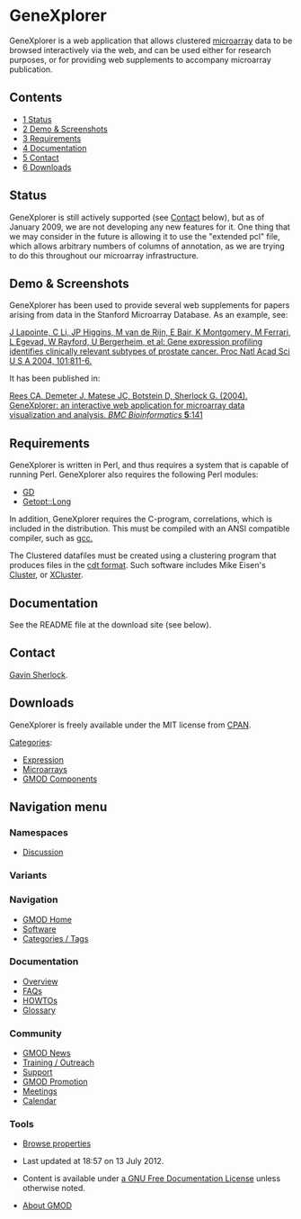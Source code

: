 



<span id="top"></span>




# <span dir="auto">GeneXplorer</span>









GeneXplorer is a web application that allows clustered
[microarray](Category%3AMicroarrays "Category%3AMicroarrays") data to be
browsed interactively via the web, and can be used either for research
purposes, or for providing web supplements to accompany microarray
publication.


## Contents



- [<span class="tocnumber">1</span>
  <span class="toctext">Status</span>](#Status)
- [<span class="tocnumber">2</span> <span class="toctext">Demo &
  Screenshots</span>](#Demo_.26_Screenshots)
- [<span class="tocnumber">3</span>
  <span class="toctext">Requirements</span>](#Requirements)
- [<span class="tocnumber">4</span>
  <span class="toctext">Documentation</span>](#Documentation)
- [<span class="tocnumber">5</span>
  <span class="toctext">Contact</span>](#Contact)
- [<span class="tocnumber">6</span>
  <span class="toctext">Downloads</span>](#Downloads)



## <span id="Status" class="mw-headline">Status</span>

GeneXplorer is still actively supported (see [Contact](#Contact) below),
but as of January 2009, we are not developing any new features for it.
One thing that we may consider in the future is allowing it to use the
"extended pcl" file, which allows arbitrary numbers of columns of
annotation, as we are trying to do this throughout our microarray
infrastructure.

## <span id="Demo_.26_Screenshots" class="mw-headline">Demo & Screenshots</span>

GeneXplorer has been used to provide several web supplements for papers
arising from data in the Stanford Microarray Database. As an example,
see:

<a
href="http://microarray-pubs.stanford.edu/cgi-bin/gx?n=prostate1&amp;rx=5"
class="external text" rel="nofollow">J Lapointe, C Li, JP Higgins, M van
de Rijn, E Bair, K Montgomery, M Ferrari, L Egevad, W Rayford, U
Bergerheim, et al: Gene expression profiling identifies clinically
relevant subtypes of prostate cancer. Proc Natl Acad Sci U S A 2004,
101:811-6.</a>

It has been published in:

<a href="http://www.biomedcentral.com/1471-2105/5/141"
class="external text" rel="nofollow">Rees CA, Demeter J, Matese JC,
Botstein D, Sherlock G. (2004). GeneXplorer: an interactive web
application for microarray data visualization and analysis. <em>BMC
Bioinformatics</em> <strong>5</strong>:141</a>

## <span id="Requirements" class="mw-headline">Requirements</span>

GeneXplorer is written in Perl, and thus requires a system that is
capable of running Perl. GeneXplorer also requires the following Perl
modules:

- <a href="http://search.cpan.org/dist/GD/" class="external text"
  rel="nofollow">GD</a>
- <a href="http://search.cpan.org/dist/Getopt-Long/" class="external text"
  rel="nofollow">Getopt::Long</a>

In addition, GeneXplorer requires the C-program, correlations, which is
included in the distribution. This must be compiled with an ANSI
compatible compiler, such as
<a href="http://gcc.gnu.org/" class="external text"
rel="nofollow">gcc.</a>

The Clustered datafiles must be created using a clustering program that
produces files in the
<a href="http://smd.stanford.edu/help/formats.shtml#cdt#cdt"
class="external text" rel="nofollow">cdt format</a>. Such software
includes Mike Eisen's
<a href="http://rana.lbl.gov/EisenSoftware.htm" class="external text"
rel="nofollow">Cluster</a>, or
<a href="http://genetics.stanford.edu/~sherlock/cluster.html"
class="external text" rel="nofollow">XCluster</a>.

## <span id="Documentation" class="mw-headline">Documentation</span>

See the README file at the download site (see below).

## <span id="Contact" class="mw-headline">Contact</span>

<a href="mailto:sherlock@genome.stanford.edu" class="external text"
rel="nofollow">Gavin Sherlock</a>.

## <span id="Downloads" class="mw-headline">Downloads</span>

GeneXplorer is freely available under the MIT license from
<a href="http://search.cpan.org/dist/Microarray-GeneXplorer/"
class="external text" rel="nofollow">CPAN</a>.




[Categories](Special%3ACategories "Special%3ACategories"):

- [Expression](Category%3AExpression "Category%3AExpression")
- [Microarrays](Category%3AMicroarrays "Category%3AMicroarrays")
- [GMOD Components](Category%3AGMOD_Components "Category%3AGMOD Components")






## Navigation menu



### Namespaces


- <span id="ca-talk"><a
  href="http://gmod.org/mediawiki/index.php?title=Talk:GeneXplorer&amp;action=edit&amp;redlink=1"
  accesskey="t"
  title="Discussion about the content page [t]">Discussion</a></span>


### 

### Variants[](#)








<a href="Main_Page"
style="background-image: url(../images/GMOD-cogs.png);"
title="Visit the main page"></a>


### Navigation



- <span id="n-GMOD-Home">[GMOD Home](Main_Page)</span>
- <span id="n-Software">[Software](GMOD_Components)</span>
- <span id="n-Categories-.2F-Tags">[Categories /
  Tags](Categories)</span>




### Documentation



- <span id="n-Overview">[Overview](Overview)</span>
- <span id="n-FAQs">[FAQs](Category%3AFAQ)</span>
- <span id="n-HOWTOs">[HOWTOs](Category%3AHOWTO)</span>
- <span id="n-Glossary">[Glossary](Glossary)</span>




### Community



- <span id="n-GMOD-News">[GMOD News](GMOD_News)</span>
- <span id="n-Training-.2F-Outreach">[Training /
  Outreach](Training_and_Outreach)</span>
- <span id="n-Support">[Support](Support)</span>
- <span id="n-GMOD-Promotion">[GMOD Promotion](GMOD_Promotion)</span>
- <span id="n-Meetings">[Meetings](Meetings)</span>
- <span id="n-Calendar">[Calendar](Calendar)</span>




### Tools

- <span id="t-smwbrowselink"><a href="Special%3ABrowse/GeneXplorer" rel="smw-browse">Browse
  properties</a></span>



- <span id="footer-info-lastmod">Last updated at 18:57 on 13 July
  2012.</span>
<!-- - <span id="footer-info-viewcount">50,356 page views.</span> -->
- <span id="footer-info-copyright">Content is available under
  <a href="http://www.gnu.org/licenses/fdl-1.3.html" class="external"
  rel="nofollow">a GNU Free Documentation License</a> unless otherwise
  noted.</span>

<!-- -->

- <span id="footer-places-about">[About
  GMOD](GMOD%3AAbout "GMOD%3AAbout")</span>

<!-- -->




